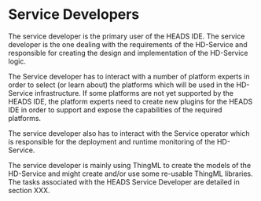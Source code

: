 # Service Developers

The service developer is the primary user of the HEADS IDE. The service developer is the one dealing with the requirements of the HD-Service and responsible for creating the design and implementation of the HD-Service logic.

The Service developer has to interact with a number of platform experts in order to select (or learn about) the platforms which will be used in the HD-Service infrastructure.
If some platforms are not yet supported by the HEADS IDE, the platform experts need to create new plugins for the HEADS IDE in order to support and expose the capabilities of the required platforms.

The service developer also has to interact with the Service operator which is responsible for the deployment and runtime monitoring of the HD-Service.

The service developer is mainly using ThingML to create the models of the HD-Service and might create and/or use some re-usable ThingML libraries. The tasks associated with the HEADS Service Developer are detailed in section XXX.
